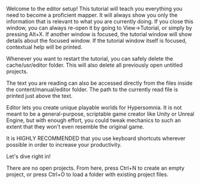 Welcome to the editor setup!
This tutorial will teach you everything you need to become a proficient mapper.
It will always show you only the information that is relevant to what you are currently doing.
If you close this window, you can always re-open it by going to View->Tutorial, or simply by pressing Alt+X. 
If another window is focused, the tutorial window will show details about the focused window.
If the tutorial window itself is focused, contextual help will be printed.

Whenever you want to restart the tutorial, you can safely delete the cache/usr/editor folder.
This will also delete all previously open untitled projects.
 
The text you are reading can also be accessed directly from the files inside the content/manual/editor folder.
The path to the currently read file is printed just above the text.

Editor lets you create unique playable worlds for Hypersomnia.
It is not meant to be a general-purpose, scriptable game creator like Unity or Unreal Engine,
but with enough effort, you could tweak mechanics to such an extent that they won't even resemble the original game.

It is HIGHLY RECOMMENDED that you use keyboard shortcuts wherever possible in order to increase your productivity.

Let's dive right in!

There are no open projects. 
From here, press Ctrl+N to create an empty project,
or press Ctrl+O to load a folder with existing project files.
